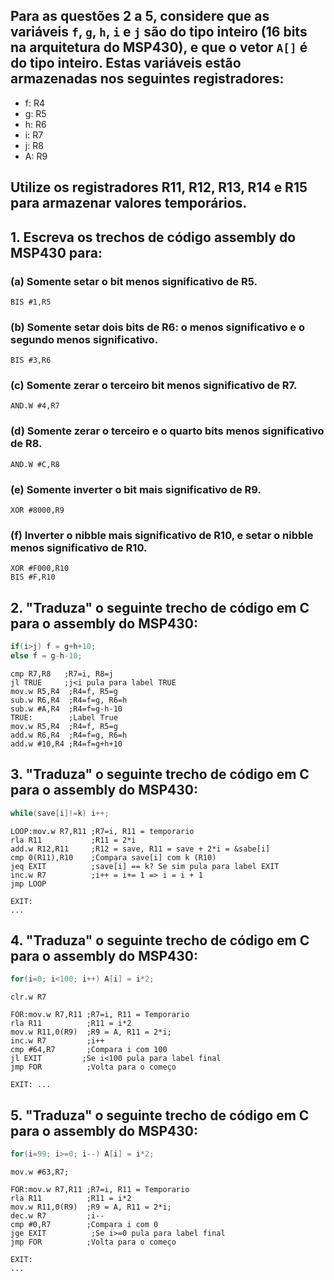 ## Para as questões 2 a 5, considere que as variáveis `f`, `g`, `h`, `i` e `j` são do tipo inteiro (16 bits na arquitetura do MSP430), e que o vetor `A[]` é do tipo inteiro. Estas variáveis estão armazenadas nos seguintes registradores:
- f: R4
- g: R5
- h: R6
- i: R7
- j: R8
- A: R9
## Utilize os registradores R11, R12, R13, R14 e R15 para armazenar valores temporários.

## 1. Escreva os trechos de código assembly do MSP430 para:
###	(a) Somente setar o bit menos significativo de R5.
```
BIS #1,R5
```
###	(b) Somente setar dois bits de R6: o menos significativo e o segundo menos significativo.
```
BIS #3,R6
```
###	(c) Somente zerar o terceiro bit menos significativo de R7.
```
AND.W #4,R7
```
###	(d) Somente zerar o terceiro e o quarto bits menos significativo de R8.
```
AND.W #C,R8
```
###	(e) Somente inverter o bit mais significativo de R9.
```
XOR #8000,R9
```
###	(f) Inverter o nibble mais significativo de R10, e setar o nibble menos significativo de R10.
```
XOR #F000,R10
BIS #F,R10
```
## 2. "Traduza" o seguinte trecho de código em C para o assembly do MSP430:

```C
if(i>j) f = g+h+10;
else f = g-h-10;
```
```assembly
cmp R7,R8   ;R7=i, R8=j
jl TRUE     ;j<i pula para label TRUE
mov.w R5,R4  ;R4=f, R5=g
sub.w R6,R4  ;R4=f=g, R6=h
sub.w #A,R4  ;R4=f=g-h-10
TRUE:        ;Label True
mov.w R5,R4  ;R4=f, R5=g
add.w R6,R4  ;R4=f=g, R6=h
add.w #10,R4 ;R4=f=g+h+10
```


## 3. "Traduza" o seguinte trecho de código em C para o assembly do MSP430:

```C
while(save[i]!=k) i++;
```

```assembly
LOOP:mov.w R7,R11 ;R7=i, R11 = temporario
rla R11           ;R11 = 2*i
add.w R12,R11     ;R12 = save, R11 = save + 2*i = &sabe[i]
cmp 0(R11),R10    ;Compara save[i] com k (R10)
jeq EXIT          ;save[i] == k? Se sim pula para label EXIT
inc.w R7          ;i++ = i+= 1 => i = i + 1
jmp LOOP

EXIT:
...
```

## 4. "Traduza" o seguinte trecho de código em C para o assembly do MSP430:

```C
for(i=0; i<100; i++) A[i] = i*2;
```
```assembly
clr.w R7

FOR:mov.w R7,R11 ;R7=i, R11 = Temporario
rla R11          ;R11 = i*2
mov.w R11,0(R9)  ;R9 = A, R11 = 2*i;
inc.w R7         ;i++
cmp #64,R7       ;Compara i com 100
jl EXIT         ;Se i<100 pula para label final
jmp FOR          ;Volta para o começo

EXIT: ...
```


## 5. "Traduza" o seguinte trecho de código em C para o assembly do MSP430:

```C
for(i=99; i>=0; i--) A[i] = i*2;
```

```
mov.w #63,R7;

FOR:mov.w R7,R11 ;R7=i, R11 = Temporario
rla R11          ;R11 = i*2
mov.w R11,0(R9)  ;R9 = A, R11 = 2*i;
dec.w R7         ;i--
cmp #0,R7        ;Compara i com 0
jge EXIT          ;Se i>=0 pula para label final
jmp FOR          ;Volta para o começo

EXIT:
...
```
